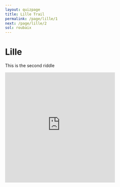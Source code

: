 ```yaml
---
layout: quizpage
title: Lille Trail
permalink: /page/lille/1
next: /page/lille/2
sol: roubaix
---
```


# Lille

This is the second riddle

<iframe src="https://www.google.com/maps/embed?pb=!1m17!1m12!1m3!1d856.7327322722015!2d3.0697262949758963!3d50.6365860238909!2m3!1f0!2f0!3f0!3m2!1i1024!2i768!4f13.1!3m2!1m1!2zNTDCsDM4JzExLjgiTiAzwrAwNCcxMC43IkU!5e0!3m2!1sfr!2sch!4v1725184404937!5m2!1sfr!2sch" width="360" height="360" style="border:0;" allowfullscreen="" loading="lazy" referrerpolicy="no-referrer-when-downgrade"></iframe>
